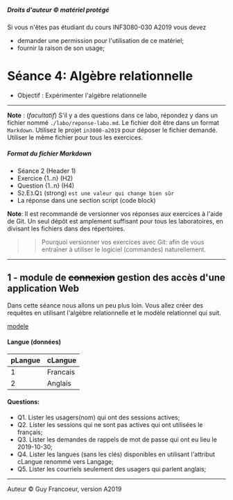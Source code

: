 ##### Droits d'auteur :copyright: matériel protégé 
 Si vous n'êtes pas étudiant du cours INF3080-030 A2019 vous devez 
 - demander une permission pour l'utilisation de ce matériel;
 - fournir la raison de son usage;

# Séance 4: Algèbre relationnelle

- Objectif : Expérimenter l'algèbre relationnelle 
   
----
**Note** : (_facultatif_) S'il y a des questions dans ce labo, répondez y dans un fichier nommé
`./labo/reponse-labo.md`.  Le fichier doit être dans un format `Markdown`. Utilisez le projet
`in3080-a2019` pour déposer le fichier demandé. Utiliser le même fichier pour tous les exercices.

##### Format du fichier Markdown
 + Séance 2 (Header 1)
 + Exercice {1..n} (H2)
 + Question {1..n} (H4)
 + S`2`.E`3`.Q`1` (strong) `est une valeur qui change bien sûr`
 + La réponse dans une section script (code block)

**Note**: Il est recommandé de versionner vos réponses aux exercices à l'aide
de Git. Un seul dépôt est amplement suffisant pour tous les laboratoires, en
divisant les fichiers dans des répertoires.

 > > Pourquoi versionner vos exercices avec Git: afin de
vous entraîner à utiliser le logiciel (commandes) naturellement.

----

## 1 - module de ~~connexion~~ gestion des accès d'une application Web

Dans cette séance nous allons un peu plus loin.  Vous allez créer des requêtes 
en utilisant l'algèbre relationnelle et le modèle relationnel qui suit.

[modele](./modele.png)


#### Langue (données)

| pLangue | cLangue |
| :------ | :------ |
| 1       | Francais |
| 2       | Anglais |

#### Questions:
+ Q1. Lister les usagers(nom) qui ont des sessions actives;
+ Q2. Lister les sessions qui ne sont pas actives qui ont utilisées le français;
+ Q3. Lister les demandes de rappels de mot de passe qui ont eu lieu le 2019-10-30;
+ Q4. Lister les langues (sans les clés) disponibles en utilisant l'attribut cLangue renommé vers Langage;
+ Q5. Lister les courriels seulement des usagers qui parlent anglais;

----
Auteur :copyright: Guy Francoeur, version A2019

